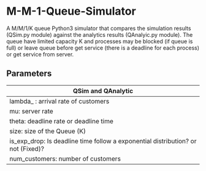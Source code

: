 # M-M-1-Queue-Simulator
A M/M/1/K queue Python3 simulator that compares the simulation results (QSim.py module) against the analytics results (QAnalyic.py module).
The queue have limited capacity K and processes may be blocked (if queue is full) or leave queue before get service (there is a deadline for each process) or get service from server.



## Parameters

| QSim and QAnalytic |
| ------------- |
| lambda_ : arrival rate of customers      |
| mu: server rate       |
| theta: deadline rate or deadline time     | 
| size: size of the Queue (K) |
| is_exp_drop: Is deadline time follow a exponential distribution? or not (Fixed)?       |
| num_customers: number of customers | 